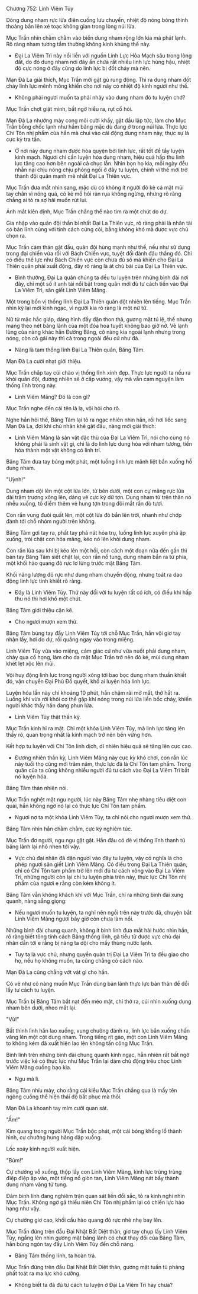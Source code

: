 




Chương 752: Linh Viêm Tủy


Dòng dung nham rực lửa điên cuồng lưu chuyển, nhiệt độ nóng bỏng thỉnh thoảng bắn lên xé toạc không gian trong lòng núi lửa.

Mục Trần nhìn chằm chằm vào biển dung nham rộng lớn kia mà phát lạnh. Rõ ràng nham tương tầm thường không kinh khủng thế này.

- Đại La Viêm Trì này nối liền với nguồn Linh Lực Hỏa Mạch sâu trong lòng đất, do đó dung nham nơi đây ẩn chứa rất nhiều linh lực hùng hậu, nhiệt độ cực nóng ở đây cũng do linh lực bị đốt cháy mà nên.

Mạn Đà La giải thích, Mục Trần mới gật gù rung động. Thì ra dung nham đốt cháy linh lực mênh mông khiến cho nơi này có nhiệt độ kinh người như thế.

- Không phải ngươi muốn ta phải nhảy vào dung nham đó tu luyện chớ?

Mục Trần chợt giật mình, bất ngờ hiểu ra, rụt cổ hỏi.

Mạn Đà La nhướng mày cong môi cười khẩy, gật đầu lập tức, làm cho Mục Trần bỗng chốc lạnh như hầm băng mặc dù đang ở trong núi lửa. Thực lực Chí Tôn nhị phẩm của hắn mà chui vào cái động dung nham này, thực sự là cực kỳ tra tấn.

- Ở nơi này dung nham được hòa quyện bởi linh lực, rất tốt để tẩy luyện kinh mạch. Ngươi chỉ cần luyện hóa dung nham, hiệu quả hấp thu linh lực tăng cao hơn bên ngoài cả chục lần. Nhìn bọn họ kìa, mỗi ngày đều nhẫn nại chịu nóng chịu phỏng ngồi ở đây tu luyện, chính vì thế mới trở thành đội quân mạnh mẽ nhất Đại La Thiên vực.

Mục Trần đưa mắt nhìn sang, mặc dù có không ít người đỏ kè cả mặt mũi tay chân vì nóng quá, có kẻ mồ hôi ràn rụa không ngừng, nhưng rõ ràng chẳng ai tỏ ra sợ hãi muốn rút lui.

Ánh mắt kiên định, Mục Trần chẳng thể nào tìm ra một chút do dự.

Gia nhập vào quân đội thần bí nhất Đại La Thiên vực, rõ ràng phải là nhân tài có bản lĩnh cùng với tính cách cứng cỏi, bằng không khó mà được vực chủ chọn ra.

Mục Trần cảm thán gật đầu, quân đội hùng mạnh như thế, nếu như sử dụng trong đại chiến vừa rồi với Bách Chiến vực, tuyệt đối đánh đâu thắng đó. Chỉ có điều thế lực như Bách Chiến vực còn chưa đủ số má khiến cho Đại La Thiên quân phải xuất động, đây rõ ràng là át chủ bài của Đại La Thiên vực.

- Bình thường, Đại La quân chúng ta đều tu luyện trên những bình đài nơi đây, chỉ một số ít anh tài nổi bật trong quân mới đủ tư cách tiến vào Đại La Viêm Trì, săn giết Linh Viêm Mãng.

Một trong bốn vị thống lĩnh Đại La Thiên quân đột nhiên lên tiếng. Mục Trần nhìn kỹ lại mới kinh ngạc, vì người kia rõ ràng là một nữ tử.

Nữ tử mặc hắc giáp, dáng hình đầy đặn thon thả, gương mặt tú lệ, thế nhưng mang theo nét băng lãnh của một đóa hoa tuyết không bao giờ nở. Vẻ lạnh lùng của nàng khác hẳn Đường Băng, cô nàng kia ngoài lạnh nhưng trong nóng, còn cô gái này thì cả trong ngoài đều cứ như đá.

- Nàng là tam thống lĩnh Đại La Thiên quân, Băng Tâm.

Mạn Đà La cười nhạt giới thiệu.

Mục Trần chắp tay cúi chào vị thống lĩnh xinh đẹp. Thực lực người ta nếu ra khỏi quân đội, đương nhiên sẽ ở cấp vương, vậy mà vẫn cam nguyện làm thống lĩnh trong này.

- Linh Viêm Mãng? Đó là con gì?

Mục Trần nghe đến cái tên là lạ, vội hỏi cho rõ.

Nghe hắn hỏi thế, Băng Tâm lại tỏ ra ngạc nhiên nhìn hắn, rồi hơi liếc sang Mạn Đà La, đợi khi chủ nhân khẽ gật đầu, nàng mới giải thích:

- Linh Viêm Mãng là sản vật đặc thù của Đại La Viêm Trì, nói cho cùng nó không phải là sinh vật gì, chỉ là do linh lực dung hòa với nham tương, tiến hóa thành một vật không có linh trí.

Băng Tâm đưa tay búng một phát, một luồng linh lực mãnh liệt bắn xuống hồ dung nham.

"Uỳnh!"

Dung nham dội lên một cột lửa lớn, từ bên dưới, một con cự mãng rực lửa dài trăm trượng xông lên, dáng vẻ cực kỳ dữ tợn. Dung nham từ trên thân nó nhễu xuống, tô điểm thêm vẻ hung tợn trong đôi mắt rắn đỏ tươi.

Con rắn vung đuôi quất lên, một cột lửa đỏ bắn lên trời, nhanh như chớp đánh tới chỗ nhóm người trên không.

Băng Tâm gơi tay ra, phất tay phá nát hỏa trụ, luồng linh lực xuyên phá ập xuống, trói chặt con hỏa mãng, kéo nó lên khỏi dung nham.

Con rắn lửa sau khi bị kéo lên một hồi, còn cách một đoạn nữa đến gần thì bàn tay Băng Tâm siết chặt lại, con rắn nổ tung, dung nham bắn ra tứ phía, một khối hào quang đỏ rực lơ lửng trước mặt Băng Tâm.

Khối năng lượng đỏ rực như dung nham chuyển động, nhưng toát ra dao động linh lực tinh khiết rõ ràng.

- Đây là Linh Viêm Tủy. Thứ này đối với tu luyện rất có ích, có điều khi hấp thu nó thì hơi khổ một chút.

Băng Tâm giới thiệu cặn kẽ.

- Cho ngươi mượn xem thử.

Băng Tâm búng tay đẩy Linh Viêm Tủy tới chỗ Mục Trần, hắn vội giơ tay nhận lấy, hơi do dự, rồi quẳng ngay vào trong miệng.

Linh Viêm Tủy vừa vào miệng, cảm giác cứ như vừa nuốt phải dung nham, chảy qua cổ họng, làm cho da mặt Mục Trần trở nên đỏ ké, mùi dung nham khét lẹt xộc lên mũi.

Vội huy động linh lực trong người xông tới bao bọc dung nham thuần khiết đó, vận chuyển Đại Phù Đồ quyết, khổ ai luyện hóa linh lực.

Luyện hóa lần này chỉ khoảng 10 phút, hắn chậm rãi mở mắt, thở hắt ra. Luồng khí vừa rời khỏi cơ thể gặp khí nóng trong núi lửa liền bốc cháy, khiến người khác thấy hắn đang phun lửa.

- Linh Viêm Tủy thật thần kỳ.

Mục Trần kinh hỉ ra mặt. Chỉ một khỏa Linh Viêm Tủy, mà linh lực tăng lên thấy rõ, quan trọng nhất là kinh mạch trở nên bền vững hơn.

Kết hợp tu luyện với Chí Tôn linh dịch, dĩ nhiên hiệu quả sẽ tăng lên cực cao.

- Đương nhiên thần kỳ, Linh Viêm Mãng này cực kỳ khó chơi, con rắn lúc nãy tuổi thọ cũng mới trăm năm, thực lực đã là Chí Tôn tam phẩm. Trong quân của ta cũng không nhiều người đủ tư cách vào Đại La Viêm Trì bắt nó luyện hóa.

Băng Tâm thản nhiên nói.

Mục Trần nghệt mặt ngu người, lúc này Băng Tâm nhẹ nhàng tiêu diệt con quái, hắn không ngờ nó lại có thực lực Chí Tôn tam phẩm.

- Ngươi nợ ta một khỏa Linh Viêm Tủy, ta chỉ nói cho ngươi mượn xem thử.

Băng Tâm nhìn hắn chằm chằm, cực kỳ nghiêm túc.

Mục Trần đơ người, ngu ngu gật gật. Hắn đâu có dè vị thống lĩnh thanh tú băng lãnh lại nhỏ nhen tới vậy.

- Vực chủ đại nhân đã dặn ngươi vào đây tu luyện, vậy có nghĩa là cho phép ngươi săn giết Linh Viêm Mãng. Có điều trong Đại La Thiên quân, chỉ có Chí Tôn tam phẩm trở lên mới đủ tư cách xông vào Đại La Viêm Trì, những người còn lại chỉ tu luyện phía trên này, thực lực Chí Tôn nhị phẩm của ngươi e rằng còn kém không ít.

Băng Tâm vẫn không khách khí với Mục Trần, chỉ ra những bình đài xung quanh, nàng sẵng giọng:

- Nếu ngươi muốn tu luyện, ta nghĩ nên ngồi trên này trước đã, chuyện bắt Linh Viêm Mãng ngươi bây giờ còn chưa làm nổi.

Những bình đài chung quanh, không ít binh lính đưa mắt hài hước nhìn hắn, rõ ràng biết tỏng tính cách Băng thống lĩnh, gã tiểu tử được vực chủ đại nhân dẫn tới e rằng bị nàng ta dội cho mấy thùng nước lạnh.

- Tuy ta là vực chủ, nhưng quyền quản trị Đại La Viêm Trì ta đều giao cho họ, nếu họ không muốn, ta cũng chẳng có cách nào.

Mạn Đà La cũng chẳng vớt vát gì cho hắn.

Có vẻ như cô nàng muốn Mục Trần dùng bản lãnh thực lực bản thân để đổi lấy tư cách tu luyện.

Mục Trần bị Băng Tâm bắt nạt đến méo mặt, chỉ thở ra, cúi nhìn xuống dung nham bên dưới, nheo mắt lại.

"Vù!"

Bất thình lình hắn lao xuống, vung chưởng đánh ra, linh lực bắn xuống chấn văng lên một cột dung nham. Trong tiếng rít gào, một con Linh Viêm Mãng to không kém đã xuất hiện lao lên không tấn công Mục Trần.

Binh lính trên những bình đài chung quanh kinh ngạc, hẳn nhiên rất bất ngờ trước việc kẻ có thực lực như Mục Trần lại dám chủ động trêu chọc Linh Viêm Mãng cuồng bạo kia.

- Ngu mà lì.

Băng Tâm nhíu mày, cho rằng cái kiểu Mục Trần chẳng qua là mấy tên ngông cuồng thể hiện thái độ bất phục mà thôi.

Mạn Đà La khoanh tay mỉm cười quan sát.

"Ầm!"

Kim quang trong người Mục Trần bộc phát, một cái bóng khổng lồ thành hình, cự chưởng hung hăng đập xuống.

Lốc xoáy kinh người xuất hiện.

"Bùm!"

Cự chưởng vỗ xuống, thộp lấy con Linh Viêm Mãng, kình lực trùng trùng điệp điệp ập vào, một tiếng nổ giòn tan, Linh Viêm Mãng nát bấy thành dung nham văng tứ tung.

Đám binh lính đang nghiêm trận quan sát liền đổi sắc, tỏ ra kinh nghi nhìn Mục Trần. Không ngờ gã thiếu niên Chí Tôn nhị phẩm lại có chiến lực hảo hạng như vậy.

Cự chưởng giơ cao, khối cầu hào quang đỏ rực nhè nhẹ bay lên.

Mục Trần đứng trên đầu Đại Nhật Bất Diệt thân, giơ tay chụp lấy Linh Viêm Tủy, ngẩng lên nhìn gương mặt băng lãnh có chút thay đổi của Băng Tâm, hắn búng ngón tay đẩy Linh Viêm Tủy đến chỗ nàng.

- Băng Tâm thống lĩnh, ta hoàn trả.

Mục Trần đứng trên đầu Đại Nhật Bất Diệt thân, gương mặt tuấn tủ phảng phất toát ra ma lực khó cưỡng.

- Không biết ta đã đủ tư cách tu luyện ở Đại La Viêm Trì hay chưa?




